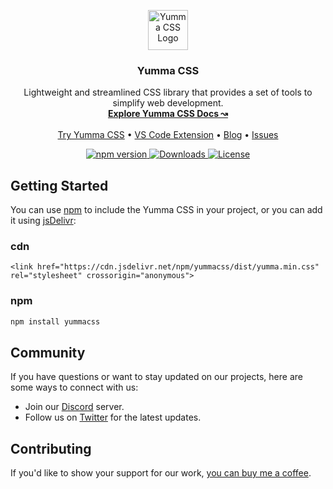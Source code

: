 <p align="center">
  <a href="https://yummacss.vercel.app/">
    <img src="https://yummacss.vercel.app/img/yumma-css.png" width="64" alt="Yumma CSS Logo">
  </a>
</p>

<h3 align="center">Yumma CSS</h3>

<p align="center">
  Lightweight and streamlined CSS library that provides a set of tools to simplify web development.
  <br>
  <a href="https://yummacss.vercel.app/"><strong>Explore Yumma CSS Docs ↝</strong></a>
  <br>
  <br>
  <a href="https://yummacss-editor.vercel.app/">Try Yumma CSS</a>
  •
  <a href="https://github.com/yumma-lib/yumma-css/issues">VS Code Extension</a>
  •
  <a href="https://yummacss.vercel.app/blog">Blog</a>
  •
  <a href="https://github.com/yumma-lib/yumma-css/issues">Issues</a>
</p>

<p align="center">
  <a href="https://www.npmjs.com/package/yummacss?activeTab=versions">
    <img src="https://img.shields.io/npm/v/yummacss" alt="npm version">
  </a>
  <a href="https://www.npmjs.com/yummacss">
    <img src="https://img.shields.io/npm/dt/yummacss" alt="Downloads">
  </a>
  <a href="https://github.com/yumma-lib/yumma-css-docs?tab=MIT-1-ov-file#readme">
    <img src="https://img.shields.io/badge/License-MIT-blue.svg" alt="License">
  </a>
</p>

## Getting Started

You can use [npm](https://www.npmjs.com/yummacss) to include the Yumma CSS in your project, or you can add it using [jsDelivr](https://www.jsdelivr.com/):

### cdn
```
<link href="https://cdn.jsdelivr.net/npm/yummacss/dist/yumma.min.css" rel="stylesheet" crossorigin="anonymous">
```

### npm
```bash
npm install yummacss
```

## Community

If you have questions or want to stay updated on our projects, here are some ways to connect with us:

- Join our [Discord](https://discord.gg/CGw5vyqmQ6) server.
- Follow us on [Twitter](https://twitter.com/yummacss) for the latest updates.

## Contributing

If you'd like to show your support for our work, [you can buy me a coffee](https://www.buymeacoffee.com/rrenildoo).